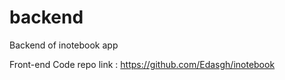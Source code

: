 # backend

Backend of inotebook app

Front-end Code repo link : https://github.com/Edasgh/inotebook
